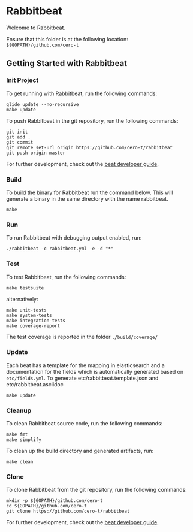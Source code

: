 # Rabbitbeat

Welcome to Rabbitbeat.

Ensure that this folder is at the following location:
`${GOPATH}/github.com/cero-t`

## Getting Started with Rabbitbeat

### Init Project
To get running with Rabbitbeat, run the following commands:

```
glide update --no-recursive
make update
```


To push Rabbitbeat in the git repository, run the following commands:

```
git init
git add .
git commit
git remote set-url origin https://github.com/cero-t/rabbitbeat
git push origin master
```

For further development, check out the [beat developer guide](https://www.elastic.co/guide/en/beats/libbeat/current/new-beat.html).

### Build

To build the binary for Rabbitbeat run the command below. This will generate a binary
in the same directory with the name rabbitbeat.

```
make
```


### Run

To run Rabbitbeat with debugging output enabled, run:

```
./rabbitbeat -c rabbitbeat.yml -e -d "*"
```


### Test

To test Rabbitbeat, run the following commands:

```
make testsuite
```

alternatively:
```
make unit-tests
make system-tests
make integration-tests
make coverage-report
```

The test coverage is reported in the folder `./build/coverage/`


### Update

Each beat has a template for the mapping in elasticsearch and a documentation for the fields
which is automatically generated based on `etc/fields.yml`.
To generate etc/rabbitbeat.template.json and etc/rabbitbeat.asciidoc

```
make update
```


### Cleanup

To clean  Rabbitbeat source code, run the following commands:

```
make fmt
make simplify
```

To clean up the build directory and generated artifacts, run:

```
make clean
```


### Clone

To clone Rabbitbeat from the git repository, run the following commands:

```
mkdir -p ${GOPATH}/github.com/cero-t
cd ${GOPATH}/github.com/cero-t
git clone https://github.com/cero-t/rabbitbeat
```


For further development, check out the [beat developer guide](https://www.elastic.co/guide/en/beats/libbeat/current/new-beat.html).

